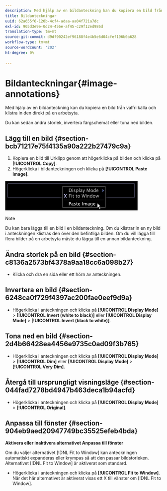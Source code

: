 ```yaml
---
description: Med hjälp av en bildanteckning kan du kopiera en bild från valfri källa och klistra in den direkt på en arbetsyta.
title: Bildanteckningar
uuid: 62a655f6-120b-4cf4-adaa-aa04f721a7dc
exl-id: 905d3e9e-0d24-456e-af45-c29f12ed986d
translation-type: tm+mt
source-git-commit: d9df90242ef96188f4e4b5e6d04cfef196b0a628
workflow-type: tm+mt
source-wordcount: '202'
ht-degree: 0%

---
```


# Bildanteckningar{#image-annotations}

Med hjälp av en bildanteckning kan du kopiera en bild från valfri källa och klistra in den direkt på en arbetsyta.

Du kan sedan ändra storlek, invertera färgschemat eller tona ned bilden.

## Lägg till en bild {#section-bcb71217e75f4135a90a222b27479c9a}

1. Kopiera en bild till Urklipp genom att högerklicka på bilden och klicka på **[!UICONTROL Copy]**.
1. Högerklicka i bildanteckningen och klicka på **[!UICONTROL Paste Image]**.

![](assets/mnu_Image_Paste.png)

>[!NOTE]
>
>Du kan bara lägga till en bild i en bildanteckning. Om du klistrar in en ny bild i anteckningen klistras den över den befintliga bilden. Om du vill lägga till flera bilder på en arbetsyta måste du lägga till en annan bildanteckning.

## Ändra storlek på en bild {#section-c8136a2573bf4378a9aa18cc6a098b27}

* Klicka och dra en sida eller ett hörn av anteckningen.

## Invertera en bild {#section-6248ca0f729f4397ac200fae0eef9d9a}

* Högerklicka i anteckningen och klicka på **[!UICONTROL Display Mode]** > **[!UICONTROL Invert (white to black)]** eller **[!UICONTROL Display Mode]** > **[!UICONTROL Invert (black to white)]**.

## Tona ned en bild {#section-2d4b66428ea4456e9735c0ad09f3b765}

* Högerklicka i anteckningen och klicka på **[!UICONTROL Display Mode]** > **[!UICONTROL Dim]** eller **[!UICONTROL Display Mode]** > **[!UICONTROL Very Dim]**.

## Återgå till ursprungligt visningsläge {#section-044fad7278bd4947b463deca1b94acfd}

* Högerklicka i anteckningen och klicka på **[!UICONTROL Display Mode]** > **[!UICONTROL Original]**.

## Anpassa till fönster {#section-904eb9aed20947749bc35525efeb4bda}

**Aktivera eller inaktivera alternativet Anpassa till fönster**

Om du väljer alternativet [!DNL Fit to Window] kan anteckningen automatiskt expanderas eller krympas så att den passar bildstorleken. Alternativet [!DNL Fit to Window] är aktiverat som standard.

* Högerklicka i anteckningen och klicka på **[!UICONTROL Fit to Window]**. När det här alternativet är aktiverat visas ett X till vänster om [!DNL Fit to Window].
